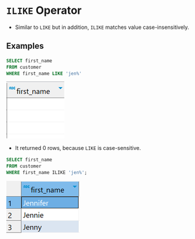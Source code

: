# `ILIKE` Operator

- Similar to `LIKE` but in addition, `ILIKE` matches value case-insensitively.

## Examples

```sql
SELECT first_name
FROM customer
WHERE first_name LIKE 'jen%'
```

![Alt text](images/image-15.png)

- It returned 0 rows, because `LIKE` is case-sensitive.

```sql
SELECT first_name
FROM customer
WHERE first_name ILIKE 'jen%';
```

![Alt text](images/image-16.png)
